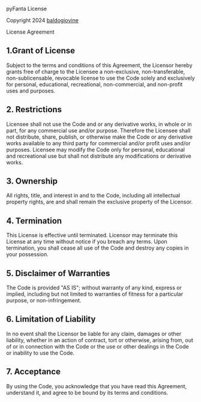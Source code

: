 pyFanta License

Copyright 2024 [baldogiovine](https://github.com/baldogiovine)

License Agreement

## 1.Grant of License
Subject to the terms and conditions of this Agreement, the Licensor hereby grants free of charge
to the Licensee a non-exclusive, non-transferable, non-sublicensable, revocable license to use the
Code solely and exclusively for personal, educational, recreational, non-commercial, and non-profit uses and purposes.

## 2. Restrictions
Licensee shall not use the Code and or any derivative works, in whole or in part, for any
commercial use and/or purpose. Therefore the Licensee shall not distribute, share, publish, or
otherwise make the Code or any derivative works available to any third party for commercial and/or profit uses and/or purposes. Licensee may modify the Code only for personal, educational and recreational use but shall not distribute any modifications or derivative works.

## 3. Ownership
All rights, title, and interest in and to the Code, including all intellectual property rights, are and
shall remain the exclusive property of the Licensor.

## 4. Termination
This License is effective until terminated. Licensor may terminate this License at any time without
notice if you breach any terms. Upon termination, you shall cease all use of the Code and destroy
any copies in your possession.

## 5. Disclaimer of Warranties
The Code is provided "AS IS"; without warranty of any kind, express or implied, including but not
limited to warranties of fitness for a particular purpose, or non-infringement.

## 6. Limitation of Liability
In no event shall the Licensor be liable for any claim, damages or other liability, whether in an
action of contract, tort or otherwise, arising from, out of or in connection with the Code or the use or
other dealings in the Code or inability to use the Code.

## 7. Acceptance
By using the Code, you acknowledge that you have read this Agreement, understand it, and agree to be bound by its terms and conditions.
